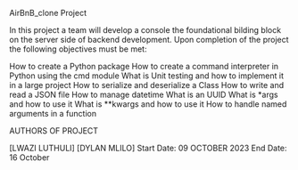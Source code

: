 AirBnB_clone Project

In this project a team will develop a console the foundational bilding block on the server side of backend development. Upon completion of the project the following objectives must be met: 

How to create a Python package
How to create a command interpreter in Python using the cmd module
What is Unit testing and how to implement it in a large project
How to serialize and deserialize a Class
How to write and read a JSON file
How to manage datetime
What is an UUID
What is *args and how to use it
What is **kwargs and how to use it
How to handle named arguments in a function

AUTHORS OF PROJECT

[LWAZI LUTHULI]
[DYLAN MLILO]
Start Date: 09 OCTOBER 2023
End Date: 16 October
